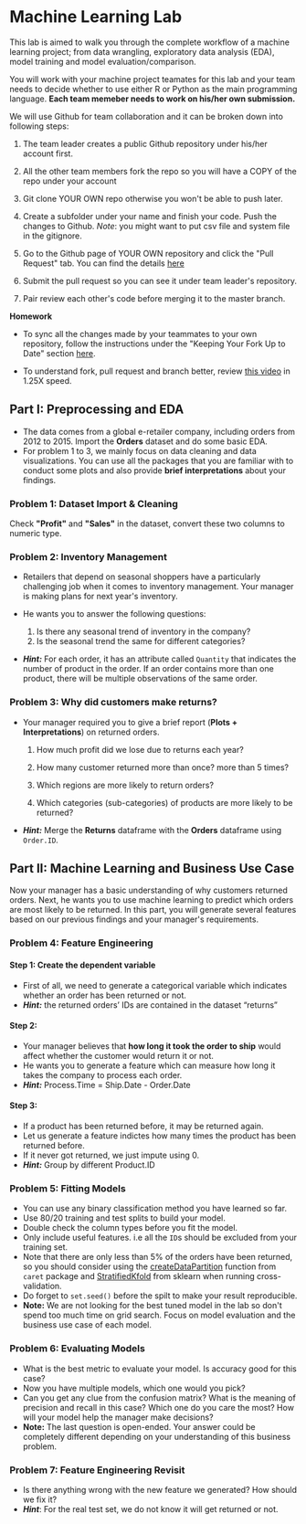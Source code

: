 # Machine Learning Lab

This lab is aimed to walk you through the complete workflow of a machine learning project; from data wrangling, exploratory data analysis (EDA), model training and model evaluation/comparison. 

You will work with your machine project teamates for this lab and your team needs to decide whether to use either R or Python as the main programming language. **Each team memeber needs to work on his/her own submission.**

We will use Github for team collaboration and it can be broken down into following steps:

1. The team leader creates a public Github repository under his/her account first.

2. All the other team members fork the repo so you will have a COPY of the repo under your account

3. Git clone YOUR OWN repo otherwise you won't be able to push later.

4. Create a subfolder under your name and finish your code. Push the changes to Github. *Note*: you might want to put csv file and system file in the gitignore.

5. Go to the Github page of YOUR OWN repository and click the "Pull Request" tab. You can find the details [here](https://help.github.com/articles/creating-a-pull-request-from-a-fork/)

6. Submit the pull request so you can see it under team leader's repository.

7. Pair review each other's code before merging it to the master branch.


**Homework**

- To sync all the changes made by your teammates to your own repository, follow the instructions under the "Keeping Your Fork Up to Date" section [here](https://gist.github.com/Chaser324/ce0505fbed06b947d962).

- To understand fork, pull request and branch better, review [this video](https://youtu.be/_NrSWLQsDL4) in 1.25X speed.


## Part I: Preprocessing and EDA

- The data comes from a global e-retailer company, including orders from 2012 to 2015. Import the **Orders** dataset and do some basic EDA. 
- For problem 1 to 3, we mainly focus on data cleaning and data visualizations. You can use all the packages that you are familiar with to conduct some plots and also provide **brief interpretations** about your findings.

### Problem 1: Dataset Import & Cleaning
Check **"Profit"** and **"Sales"** in the dataset, convert these two columns to numeric type. 


### Problem 2: Inventory Management
- Retailers that depend on seasonal shoppers have a particularly challenging job when it comes to inventory management. Your manager is making plans for next year's inventory.
- He wants you to answer the following questions:
    1. Is there any seasonal trend of inventory in the company?
    2. Is the seasonal trend the same for different categories?

- ***Hint:*** For each order, it has an attribute called `Quantity` that indicates the number of product in the order. If an order contains more than one product, there will be multiple observations of the same order.


### Problem 3: Why did customers make returns?
- Your manager required you to give a brief report (**Plots + Interpretations**) on returned orders.

	1. How much profit did we lose due to returns each year?


	2. How many customer returned more than once? more than 5 times?


	3. Which regions are more likely to return orders?


	4. Which categories (sub-categories) of products are more likely to be returned?

- ***Hint:*** Merge the **Returns** dataframe with the **Orders** dataframe using `Order.ID`.


## Part II: Machine Learning and Business Use Case

Now your manager has a basic understanding of why customers returned orders. Next, he wants you to use machine learning to predict which orders are most likely to be returned. In this part, you will generate several features based on our previous findings and your manager's requirements.

### Problem 4: Feature Engineering
#### Step 1: Create the dependent variable
- First of all, we need to generate a categorical variable which indicates whether an order has been returned or not.
- ***Hint:*** the returned orders’ IDs are contained in the dataset “returns”


#### Step 2:
- Your manager believes that **how long it took the order to ship** would affect whether the customer would return it or not. 
- He wants you to generate a feature which can measure how long it takes the company to process each order.
- ***Hint:*** Process.Time = Ship.Date - Order.Date


#### Step 3:

- If a product has been returned before, it may be returned again. 
- Let us generate a feature indictes how many times the product has been returned before.
- If it never got returned, we just impute using 0.
- ***Hint:*** Group by different Product.ID


### Problem 5: Fitting Models

- You can use any binary classification method you have learned so far.
- Use 80/20 training and test splits to build your model. 
- Double check the column types before you fit the model.
- Only include useful features. i.e all the `ID`s should be excluded from your training set.
- Note that there are only less than 5% of the orders have been returned, so you should consider using the [createDataPartition](https://www.rdocumentation.org/packages/caret/versions/6.0-80/topics/createDataPartition) function from `caret` package and [StratifiedKfold](http://scikit-learn.org/stable/modules/generated/sklearn.model_selection.StratifiedKFold.html#sklearn-model-selection-stratifiedkfold) from sklearn when running cross-validation.
- Do forget to `set.seed()` before the spilt to make your result reproducible.
- **Note:** We are not looking for the best tuned model in the lab so don't spend too much time on grid search. Focus on model evaluation and the business use case of each model.


### Problem 6: Evaluating Models
- What is the best metric to evaluate your model. Is accuracy good for this case?
- Now you have multiple models, which one would you pick? 
- Can you get any clue from the confusion matrix? What is the meaning of precision and recall in this case? Which one do you care the most? How will your model help the manager make decisions?
- **Note:** The last question is open-ended. Your answer could be completely different depending on your understanding of this business problem.

### Problem 7: Feature Engineering Revisit
- Is there anything wrong with the new feature we generated? How should we fix it?
- ***Hint***: For the real test set, we do not know it will get returned or not.
